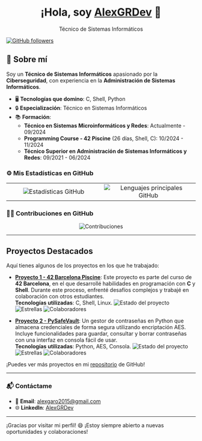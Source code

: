 <div align="center">
  <h1>¡Hola, soy <a href="https://github.com/AlexGRDev" target="_blank">AlexGRDev</a> 👋</h1>
  <p>Técnico de Sistemas Informáticos</p>
</div>

[![GitHub followers](https://img.shields.io/github/followers/AlexGRDev?style=social)](https://github.com/AlexGRDev)

## 🚀 Sobre mí

Soy un **Técnico de Sistemas Informáticos** apasionado por la **Ciberseguridad**, con experiencia en la **Administración de Sistemas Informáticos**.

- 🖥️ **Tecnologías que domino**: C, Shell, Python
- 🔒 **Especialización**: Técnico en Sistemas Informáticos
- 📚 **Formación**:
  - **Técnico en Sistemas Microinformáticos y Redes**: Actualmente - 09/2024
  - **Programming Course - 42 Piscine** (26 días, Shell, C): 10/2024 - 11/2024
  - **Técnico Superior en Administración de Sistemas Informáticos y Redes**: 09/2021 - 06/2024

### ⚙️ Mis Estadísticas en GitHub

<div align="center">
  <table>
    <tr>
      <td style="width: 50%; text-align: center;">
        <img src="https://github-readme-stats-eight-theta.vercel.app/api?username=AlexGRDev&show_icons=true&theme=algolia&include_all_commits=true&count_private=true" style="max-width: 100%; height: auto;" alt="Estadísticas GitHub"/>
      </td>
      <td style="width: 50%; text-align: center;">
        <img src="https://github-readme-stats-eight-theta.vercel.app/api/top-langs/?username=AlexGRDev&layout=compact&langs_count=6&theme=algolia" style="max-width: 100%; height: auto;" alt="Lenguajes principales GitHub"/>
      </td>
    </tr>
  </table>
</div>

### 🧑‍💻 Contribuciones en GitHub

<p align="center">
  <img src="https://github-readme-streak-stats.herokuapp.com/?user=AlexGRDev&theme=algolia" alt="Contribuciones" style="max-width: 100%; height: auto;" />
</p>

---

## Proyectos Destacados

Aquí tienes algunos de los proyectos en los que he trabajado:

- **[Proyecto 1 - 42 Barcelona Piscine](https://github.com/AlexGRDev/42Barcelona_CPiscine)**: Este proyecto es parte del curso de **42 Barcelona**, en el que desarrollé habilidades en programación con **C** y **Shell**. Durante este proceso, enfrenté desafíos complejos y trabajé en colaboración con otros estudiantes.  
  **Tecnologías utilizadas**: C, Shell, Linux.
    ![Estado del proyecto](https://img.shields.io/github/last-commit/AlexGRDev/42Barcelona_CPiscine?style=flat-square&color=brightgreen)
    ![Estrellas](https://img.shields.io/github/stars/AlexGRDev/42Barcelona_CPiscine?style=social)
    ![Colaboradores](https://img.shields.io/github/contributors/AlexGRDev/42Barcelona_CPiscine?style=flat-square)
  
- **[Proyecto 2 - PySafeVault](https://github.com/AlexGRDev/PySafeVault)**: Un gestor de contraseñas en Python que almacena credenciales de forma segura utilizando encriptación AES. Incluye funcionalidades para guardar, consultar y borrar contraseñas con una interfaz en consola fácil de usar.  
  **Tecnologías utilizadas**: Python, AES, Consola.
    ![Estado del proyecto](https://img.shields.io/github/last-commit/AlexGRDev/PySafeVault?style=flat-square&color=brightgreen)
    ![Estrellas](https://img.shields.io/github/stars/AlexGRDev/PySafeVault?style=social)
    ![Colaboradores](https://img.shields.io/github/contributors/AlexGRDev/PySafeVault?style=flat-square)

¡Puedes ver más proyectos en mi [repositorio](https://github.com/AlexGRDev) de GitHub!

---

### 📬 Contáctame

- 📧 **Email**: [alexgaro2015@gmail.com](mailto:alexgaro2015@gmail.com)
- 🌐 **LinkedIn**: [AlexGRDev](https://www.linkedin.com/in/alex-garcia-rodriguez-564287208/)

---

¡Gracias por visitar mi perfil! 😄 ¡Estoy siempre abierto a nuevas oportunidades y colaboraciones!
